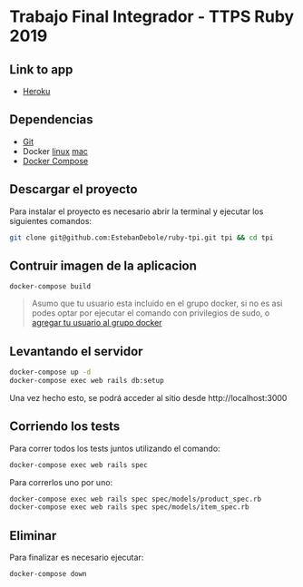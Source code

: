 # Trabajo Final Integrador - TTPS Ruby 2019

## Link to app
- [Heroku](https://inventory-management-tpi.herokuapp.com/)

## Dependencias
- [Git](https://git-scm.com/book/en/v2/Getting-Started-Installing-Git)
- Docker [linux](https://docs.docker.com/v17.09/engine/installation/linux/docker-ce/ubuntu/) [mac](https://docs.docker.com/v17.09/docker-for-mac/install/)
- [Docker Compose](https://docs.docker.com/compose/install/)

## Descargar el proyecto

Para instalar el proyecto es necesario abrir la terminal y ejecutar los siguientes comandos:

```sh
git clone git@github.com:EstebanDebole/ruby-tpi.git tpi && cd tpi
```
## Contruir imagen de la aplicacion

```
docker-compose build
```
> Asumo que tu usuario esta incluido en el grupo docker, si no es asi podes optar por ejecutar el comando con privilegios de sudo, o [agregar tu usuario al grupo docker](https://docs.docker.com/install/linux/linux-postinstall/)


## Levantando el servidor

```sh
docker-compose up -d
docker-compose exec web rails db:setup
```

Una vez hecho esto, se podrá acceder al sitio desde http://localhost:3000

## Corriendo los tests
Para correr todos los tests juntos utilizando el comando:
```sh
docker-compose exec web rails spec
```
Para correrlos uno por uno:
```sh
docker-compose exec web rails spec spec/models/product_spec.rb
docker-compose exec web rails spec spec/models/item_spec.rb
```

## Eliminar
Para finalizar es necesario ejecutar:

```sh
docker-compose down
```



